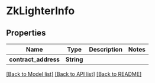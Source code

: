 # ZkLighterInfo

## Properties

Name | Type | Description | Notes
------------ | ------------- | ------------- | -------------
**contract_address** | **String** |  | 

[[Back to Model list]](../README.md#documentation-for-models) [[Back to API list]](../README.md#documentation-for-api-endpoints) [[Back to README]](../README.md)


